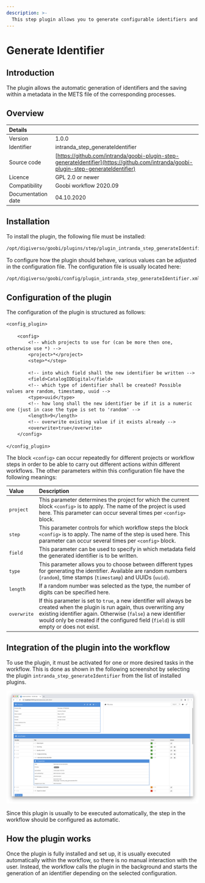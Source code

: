 ```yaml
---
description: >-
  This step plugin allows you to generate configurable identifiers and save them within a metadata in the METS file.
---
```


# Generate Identifier

## Introduction

The plugin allows the automatic generation of identifiers and the saving within a metadata in the METS file of the corresponding processes.

## Overview

| Details |  |
| :--- | :--- |
| Version | 1.0.0 |
| Identifier | intranda\_step\_generateIdentifier |
| Source code | [https://github.com/intranda/goobi-plugin-step-generateIdentifier](https://github.com/intranda/goobi-plugin-step-generateIdentifier) |
| Licence | GPL 2.0 or newer |
| Compatibility | Goobi workflow 2020.09 |
| Documentation date | 04.10.2020 |

## Installation

To install the plugin, the following file must be installed:

```bash
/opt/digiverso/goobi/plugins/step/plugin_intranda_step_generateIdentifier.jar
```

To configure how the plugin should behave, various values can be adjusted in the configuration file. The configuration file is usually located here:

```bash
/opt/digiverso/goobi/config/plugin_intranda_step_generateIdentifier.xml
```

## Configuration of the plugin

The configuration of the plugin is structured as follows:

```markup
<config_plugin>

    <config>
        <!-- which projects to use for (can be more then one, otherwise use *) -->
        <project>*</project>
        <step>*</step>

        <!-- into which field shall the new identifier be written -->
        <field>CatalogIDDigital</field>
        <!-- which type of identifier shall be created? Possible values are random, timestamp, uuid -->
        <type>uuid</type>
        <!-- how long shall the new identifier be if it is a numeric one (just in case the type is set to 'random' -->
        <length>9</length>
        <!-- overwrite existing value if it exists already -->
        <overwrite>true</overwrite>
    </config>

</config_plugin>
```

The block `<config>` can occur repeatedly for different projects or workflow steps in order to be able to carry out different actions within different workflows. The other parameters within this configuration file have the following meanings:

| Value | Description |
| :--- | :--- |
| `project` | This parameter determines the project for which the current block `<config>` is to apply. The name of the project is used here. This parameter can occur several times per `<config>` block. |
| `step` | This parameter controls for which workflow steps the block `<config>` is to apply. The name of the step is used here. This parameter can occur several times per `<config>` block. |
| `field` | This parameter can be used to specify in which metadata field the generated identifier is to be written. |
| `type` | This parameter allows you to choose between different types for generating the identifier. Available are random numbers (`random`), time stamps (`timestamp`) and UUIDs (`uuid`). |
| `length` | If a random number was selected as the type, the number of digits can be specified here. |
| `overwrite` | If this parameter is set to `true`, a new identifier will always be created when the plugin is run again, thus overwriting any existing identifier again. Otherwise (`false`) a new identifier would only be created if the configured field (`field`) is still empty or does not exist. |

## Integration of the plugin into the workflow

To use the plugin, it must be activated for one or more desired tasks in the workflow. This is done as shown in the following screenshot by selecting the plugin `intranda_step_generateIdentifier` from the list of installed plugins.

![Assigning the plugin to a specific task](../.gitbook/assets/intranda_step_generateIdentifier_en.png)

Since this plugin is usually to be executed automatically, the step in the workflow should be configured as automatic.

## How the plugin works

Once the plugin is fully installed and set up, it is usually executed automatically within the workflow, so there is no manual interaction with the user. Instead, the workflow calls the plugin in the background and starts the generation of an identifier depending on the selected configuration.

